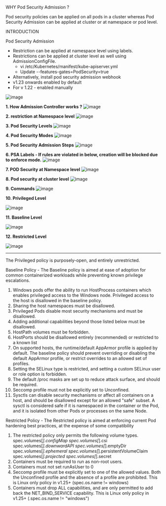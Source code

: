 WHY Pod Security Admission ?

Pod security policies can be applied on all pods in a cluster whereas 
Pod Security Admission can be applied at cluster or at namespace or pod level.

INTRODUCTION

Pod Security Admission 
- Restriction can be applied at namespace level using labels.
- Restrictions can be applied at cluster level as well using AdmissionConfigFile.
	- vi /etc/Kubernetes/manifest/kube-apiserver.yml 
	- Update --features-gates=PodSecurity=true
- Alternatively, install pod security admission webhook
- v1.23 onwards enabled by default
- For v 1.22 - enabled manually

![image](https://github.com/Ashish-Goel007/azure-aks-kubernetes-masterclass/assets/35141714/bad0ed35-6044-4509-ab5b-2107afea3270)


**1. How Admission Controller works ?**
![image](https://github.com/Ashish-Goel007/azure-aks-kubernetes-masterclass/assets/35141714/d2db4842-0d3f-400c-af02-e3b7ebada4d4)

**2. restriction at Namespace level**
![image](https://github.com/Ashish-Goel007/azure-aks-kubernetes-masterclass/assets/35141714/7c4fb9bc-d38c-48a2-9850-8b7055f633fe)

**3. Pod Security Levels**
![image](https://github.com/Ashish-Goel007/azure-aks-kubernetes-masterclass/assets/35141714/48489314-da6d-40b4-8464-a943565e3068)

**4. Pod Security Modes**
![image](https://github.com/Ashish-Goel007/My-Private-repo/assets/35141714/c1de5c64-0008-4dab-86d8-5d334fa4979a)

**5. Pod Security Admission Steps**
![image](https://github.com/Ashish-Goel007/azure-aks-kubernetes-masterclass/assets/35141714/df53805e-3358-4bf4-adfe-557b39a1738f)

**6. PSA Labels - If rules are violated in below, creation will be blocked due to enforce mode.**
![image](https://github.com/Ashish-Goel007/azure-aks-kubernetes-masterclass/assets/35141714/b296ae09-9bd2-4e37-9546-32dc644d0347)

**7. POD Security at Namespace level**
![image](https://github.com/Ashish-Goel007/azure-aks-kubernetes-masterclass/assets/35141714/0d7c123a-3f39-4391-9003-60f2356037c9)

**8. Pod security at cluster level**
![image](https://github.com/Ashish-Goel007/azure-aks-kubernetes-masterclass/assets/35141714/f1d6faa2-7727-4896-92f0-d134f0989ce2)

**9. Commands**
![image](https://github.com/Ashish-Goel007/azure-aks-kubernetes-masterclass/assets/35141714/13c43dd8-214b-4e12-843e-b1c22c9ff6e8)

**10. Privileged Level**

![image](https://github.com/Ashish-Goel007/azure-aks-kubernetes-masterclass/assets/35141714/6faf97d2-24cb-4955-b85b-b7b8a79ddc8b)

**11. Baseline Level**

![image](https://github.com/Ashish-Goel007/azure-aks-kubernetes-masterclass/assets/35141714/cafd67b4-9685-4d89-b4b2-aec50601bd21)

**12. Restricted Level**

![image](https://github.com/Ashish-Goel007/azure-aks-kubernetes-masterclass/assets/35141714/bf093d67-c7e2-4734-8645-6837a9609128)


****************************************************************************************************************************************************************************************************************************************************************************************************************************************************************************************


The Privileged policy is purposely-open, and entirely unrestricted.

Baseline Policy - The Baseline policy is aimed at ease of adoption for common containerized workloads while preventing known privilege escalations. 
1. Windows pods offer the ability to run HostProcess containers which enables privileged access to the Windows node. Privileged access to the host is disallowed in the baseline policy.
2. Sharing the host namespaces must be disallowed.
3. Privileged Pods disable most security mechanisms and must be disallowed.
4. Adding additional capabilities beyond those listed below must be disallowed.
5. HostPath volumes must be forbidden.
6. HostPorts should be disallowed entirely (recommended) or restricted to a known list
7. On supported hosts, the runtime/default AppArmor profile is applied by default. The baseline policy should prevent overriding or disabling the default AppArmor profile, or restrict overrides to an allowed set of profiles.
8. Setting the SELinux type is restricted, and setting a custom SELinux user or role option is forbidden.
9. The default /proc masks are set up to reduce attack surface, and should be required.
10. Seccomp profile must not be explicitly set to Unconfined.
11. Sysctls can disable security mechanisms or affect all containers on a host, and should be disallowed except for an allowed "safe" subset. A sysctl is considered safe if it is namespaced in the container or the Pod, and it is isolated from other Pods or processes on the same Node.



Restricted Policy - The Restricted policy is aimed at enforcing current Pod hardening best practices, at the expense of some compatibility
1. The restricted policy only permits the following volume types.
	spec.volumes[*].configMap
	spec.volumes[*].csi
	spec.volumes[*].downwardAPI
	spec.volumes[*].emptyDir
	spec.volumes[*].ephemeral
	spec.volumes[*].persistentVolumeClaim
	spec.volumes[*].projected
	spec.volumes[*].secret
2. Containers must be required to run as non-root users.
3. Containers must not set runAsUser to 0
4. Seccomp profile must be explicitly set to one of the allowed values. Both the Unconfined profile and the absence of a profile are prohibited. This is Linux only policy in v1.25+ (spec.os.name != windows)
5. Containers must drop ALL capabilities, and are only permitted to add back the NET_BIND_SERVICE capability. This is Linux only policy in v1.25+ (.spec.os.name != "windows")

